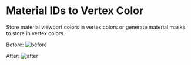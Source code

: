 # Material IDs to Vertex Color

Store material viewport colors in vertex colors or generate material masks to store in vertex colors

Before:
![before](https://user-images.githubusercontent.com/45714731/49756378-41a13280-fcba-11e8-80b9-08109dbaeaaf.jpg)

After:
![after](https://user-images.githubusercontent.com/45714731/49756265-1dddec80-fcba-11e8-8a28-50180c5edbb2.jpg)
